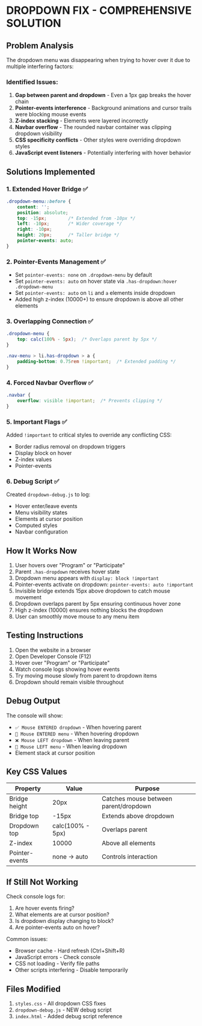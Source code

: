 # DROPDOWN FIX - COMPREHENSIVE SOLUTION

## Problem Analysis

The dropdown menu was disappearing when trying to hover over it due to multiple interfering factors:

### Identified Issues:

1. **Gap between parent and dropdown** - Even a 1px gap breaks the hover chain
2. **Pointer-events interference** - Background animations and cursor trails were blocking mouse events
3. **Z-index stacking** - Elements were layered incorrectly
4. **Navbar overflow** - The rounded navbar container was clipping dropdown visibility
5. **CSS specificity conflicts** - Other styles were overriding dropdown styles
6. **JavaScript event listeners** - Potentially interfering with hover behavior

## Solutions Implemented

### 1. **Extended Hover Bridge** ✅
```css
.dropdown-menu::before {
    content: '';
    position: absolute;
    top: -15px;        /* Extended from -10px */
    left: -10px;       /* Wider coverage */
    right: -10px;
    height: 20px;      /* Taller bridge */
    pointer-events: auto;
}
```

### 2. **Pointer-Events Management** ✅
- Set `pointer-events: none` on `.dropdown-menu` by default
- Set `pointer-events: auto` on hover state via `.has-dropdown:hover .dropdown-menu`
- Set `pointer-events: auto` on `li` and `a` elements inside dropdown
- Added high z-index (10000+) to ensure dropdown is above all other elements

### 3. **Overlapping Connection** ✅
```css
.dropdown-menu {
    top: calc(100% - 5px);  /* Overlaps parent by 5px */
}

.nav-menu > li.has-dropdown > a {
    padding-bottom: 0.75rem !important;  /* Extended padding */
}
```

### 4. **Forced Navbar Overflow** ✅
```css
.navbar {
    overflow: visible !important;  /* Prevents clipping */
}
```

### 5. **Important Flags** ✅
Added `!important` to critical styles to override any conflicting CSS:
- Border radius removal on dropdown triggers
- Display block on hover
- Z-index values
- Pointer-events

### 6. **Debug Script** ✅
Created `dropdown-debug.js` to log:
- Hover enter/leave events
- Menu visibility states
- Elements at cursor position
- Computed styles
- Navbar configuration

## How It Works Now

1. User hovers over "Program" or "Participate"
2. Parent `.has-dropdown` receives hover state
3. Dropdown menu appears with `display: block !important`
4. Pointer-events activate on dropdown: `pointer-events: auto !important`
5. Invisible bridge extends 15px above dropdown to catch mouse movement
6. Dropdown overlaps parent by 5px ensuring continuous hover zone
7. High z-index (10000) ensures nothing blocks the dropdown
8. User can smoothly move mouse to any menu item

## Testing Instructions

1. Open the website in a browser
2. Open Developer Console (F12)
3. Hover over "Program" or "Participate"
4. Watch console logs showing hover events
5. Try moving mouse slowly from parent to dropdown items
6. Dropdown should remain visible throughout

## Debug Output

The console will show:
- `✅ Mouse ENTERED dropdown` - When hovering parent
- `🎯 Mouse ENTERED menu` - When hovering dropdown
- `❌ Mouse LEFT dropdown` - When leaving parent
- `🚫 Mouse LEFT menu` - When leaving dropdown
- Element stack at cursor position

## Key CSS Values

| Property | Value | Purpose |
|----------|-------|---------|
| Bridge height | 20px | Catches mouse between parent/dropdown |
| Bridge top | -15px | Extends above dropdown |
| Dropdown top | calc(100% - 5px) | Overlaps parent |
| Z-index | 10000 | Above all elements |
| Pointer-events | none → auto | Controls interaction |

## If Still Not Working

Check console logs for:
1. Are hover events firing?
2. What elements are at cursor position?
3. Is dropdown display changing to block?
4. Are pointer-events auto on hover?

Common issues:
- Browser cache - Hard refresh (Ctrl+Shift+R)
- JavaScript errors - Check console
- CSS not loading - Verify file paths
- Other scripts interfering - Disable temporarily

## Files Modified

1. `styles.css` - All dropdown CSS fixes
2. `dropdown-debug.js` - NEW debug script
3. `index.html` - Added debug script reference
